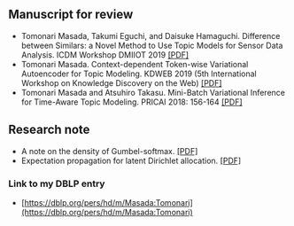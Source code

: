 ## Manuscript for review
- Tomonari Masada, Takumi Eguchi, and Daisuke Hamaguchi. Difference between Similars: a Novel Method to Use Topic Models for Sensor Data Analysis. ICDM Workshop DMIIOT 2019 [[PDF]](https://github.com/tomonari-masada/research-notes/blob/master/pdf/myDMIIOT__Revised_.pdf)
- Tomonari Masada. Context-dependent Token-wise Variational Autoencoder for Topic Modeling. KDWEB 2019 (5th International Workshop on Knowledge Discovery on the Web) [[PDF]](https://github.com/tomonari-masada/research-notes/blob/master/pdf/kdweb2019paper1-190621104646.pdf)
- Tomonari Masada and Atsuhiro Takasu. Mini-Batch Variational Inference for Time-Aware Topic Modeling. PRICAI 2018: 156-164
 [[PDF]](https://github.com/tomonari-masada/research-notes/blob/master/pdf/mypricai2018-180824082723.pdf)
## Research note
- A note on the density of Gumbel-softmax. [[PDF]](https://github.com/tomonari-masada/research-notes/blob/master/pdf/anoteonthedensityofgumbelsoftmax-190529061107.pdf)
- Expectation propagation for latent Dirichlet allocation. [[PDF]](https://github.com/tomonari-masada/research-notes/blob/master/pdf/expectationpropagationforlatentdirichletallocation-181122064424.pdf)
### Link to my DBLP entry
- [https://dblp.org/pers/hd/m/Masada:Tomonari](https://dblp.org/pers/hd/m/Masada:Tomonari)
